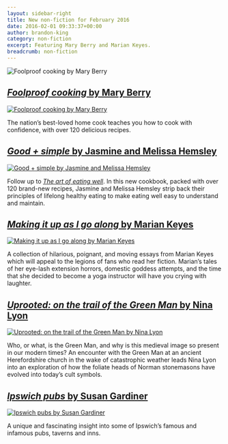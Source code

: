 ```yaml
---
layout: sidebar-right
title: New non-fiction for February 2016
date: 2016-02-01 09:33:37+00:00
author: brandon-king
category: non-fiction
excerpt: Featuring Mary Berry and Marian Keyes.
breadcrumb: non-fiction
---
```

![Foolproof cooking by Mary Berry](/images/featured/featured-foolproof-cooking.jpg)

## [<cite>Foolproof cooking</cite> by Mary Berry](https://suffolk.spydus.co.uk/cgi-bin/spydus.exe/ENQ/OPAC/BIBENQ/20312775?QRY=CTIBIB%3C%20IRN(61300068)&QRYTEXT=Foolproof%20cooking)

[![Foolproof cooking by Mary Berry](/images/article/foolproof-cooking.jpg)](https://suffolk.spydus.co.uk/cgi-bin/spydus.exe/ENQ/OPAC/BIBENQ/20312775?QRY=CTIBIB%3C%20IRN(61300068)&#038;QRYTEXT=Foolproof%20cooking)

The nation&#8217;s best-loved home cook teaches you how to cook with confidence, with over 120 delicious recipes.

## [<cite>Good + simple</cite> by Jasmine and Melissa Hemsley](https://suffolk.spydus.co.uk/cgi-bin/spydus.exe/ENQ/OPAC/BIBENQ/13904350?QRY=CTIBIB%3C%20IRN(53890437)&QRYTEXT=Good%20%2B%20simple)

[![Good + simple by Jasmine and Melissa Hemsley](/images/article/good-and-simple.jpg)](https://suffolk.spydus.co.uk/cgi-bin/spydus.exe/ENQ/OPAC/BIBENQ/13904350?QRY=CTIBIB%3C%20IRN(53890437)&QRYTEXT=Good%20%2B%20simple)

Follow up to <cite><a href="https://suffolk.spydus.co.uk/cgi-bin/spydus.exe/ENQ/OPAC/BIBENQ/14698443?QRY=CTIBIB%3C%20IRN(37213606)&QRYTEXT=Hemsley%20Hemsley%20%3A%20the%20art%20of%20eating%20well">The art of eating well</a></cite>. In this new cookbook, packed with over 120 brand-new recipes, Jasmine and Melissa Hemsley strip back their principles of lifelong healthy eating to make eating well easy to understand and maintain.

## [<cite>Making it up as I go along</cite> by Marian Keyes](https://suffolk.spydus.co.uk/cgi-bin/spydus.exe/ENQ/OPAC/BIBENQ/13905367?QRY=CTIBIB%3C%20IRN(57600593)&QRYTEXT=Making%20it%20up%20as%20I%20go%20along)

[![Making it up as I go along by Marian Keyes](/images/article/making-it-up-as-i-go-along.jpg)](https://suffolk.spydus.co.uk/cgi-bin/spydus.exe/ENQ/OPAC/BIBENQ/13905367?QRY=CTIBIB%3C%20IRN(57600593)&QRYTEXT=Making%20it%20up%20as%20I%20go%20along)

A collection of hilarious, poignant, and moving essays from Marian Keyes which will appeal to the legions of fans who read her fiction. Marian&#8217;s tales of her eye-lash extension horrors, domestic goddess attempts, and the time that she decided to become a yoga instructor will have you crying with laughter.

## [<cite>Uprooted: on the trail of the Green Man</cite> by Nina Lyon](https://suffolk.spydus.co.uk/cgi-bin/spydus.exe/ENQ/OPAC/BIBENQ/13907320?QRY=CTIBIB%3C%20IRN(58275272)&QRYTEXT=Uprooted%20%3A%20on%20the%20trail%20of%20the%20Green%20Man)

[![Uprooted: on the trail of the Green Man by Nina Lyon](/images/article/uprooted-on-the-trail-of-the-green-man.jpg)](https://suffolk.spydus.co.uk/cgi-bin/spydus.exe/ENQ/OPAC/BIBENQ/13907320?QRY=CTIBIB%3C%20IRN(58275272)&QRYTEXT=Uprooted%20%3A%20on%20the%20trail%20of%20the%20Green%20Man)

Who, or what, is the Green Man, and why is this medieval image so present in our modern times? An encounter with the Green Man at an ancient Herefordshire church in the wake of catastrophic weather leads Nina Lyon into an exploration of how the foliate heads of Norman stonemasons have evolved into today&#8217;s cult symbols.

## [<cite>Ipswich pubs</cite> by Susan Gardiner](https://suffolk.spydus.co.uk/cgi-bin/spydus.exe/ENQ/OPAC/BIBENQ/13911135?QRY=CTIBIB%3C%20IRN(58481167)&QRYTEXT=Ipswich%20pubs)

[![Ipswich pubs by Susan Gardiner](/images/article/ipswich-pubs.jpg)](https://suffolk.spydus.co.uk/cgi-bin/spydus.exe/ENQ/OPAC/BIBENQ/13911135?QRY=CTIBIB%3C%20IRN(58481167)&QRYTEXT=Ipswich%20pubs)

A unique and fascinating insight into some of Ipswich&#8217;s famous and infamous pubs, taverns and inns.
